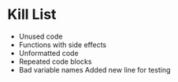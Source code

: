 Kill List
=========
* Unused code
* Functions with side effects
* Unformatted code
* Repeated code blocks
* Bad variable names
Added new line for testing

